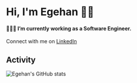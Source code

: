 # Hi, I'm Egehan 👋🏼 

#### 👨🏾‍💻 I’m currently working as a Software Engineer.
Connect with me on [LinkedIn](https://linkedin.com/in/egehanasal)

## **Activity**

![Egehan's GitHub stats](https://github-readme-stats.vercel.app/api?username=egehanasal&theme=github_dark&show_icons=true)

